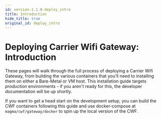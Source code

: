 ```yaml
---
id: version-1.1.0-deploy_intro
title: Introduction
hide_title: true
original_id: deploy_intro
---
```

# Deploying Carrier Wifi Gateway: Introduction

These pages will walk through the full process of deploying a
Carrier Wifi Gateway, from building the various containers that you'll need
to installing them on either a Bare-Metal or VM host. This installation guide
targets *production* environments - if you aren't ready for this, the developer
documentation will be up shortly.

If you want to get a head start on the development setup, you can build the
CWF containers following this guide and use docker-compose at
`magma/cwf/gateway/docker` to spin up the local version of the CWF.
